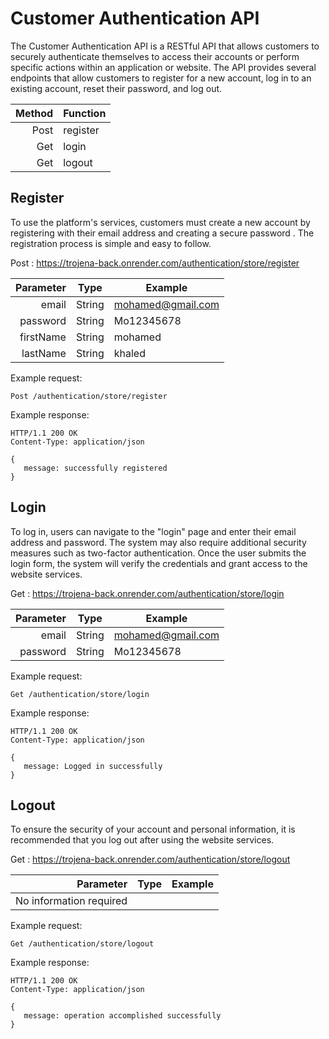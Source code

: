 # Customer Authentication API

The Customer Authentication API is a RESTful API that allows customers to securely authenticate themselves to access their accounts or perform specific actions within an application or website. The API provides several endpoints that allow customers to register for a new account, log in to an existing account, reset their password, and log out.

| Method | Function   |
|-------:|------------|
|   Post | register |
|    Get | login     |
|  Get | logout |


## Register

To use the platform's services, customers must create a new account by registering with their email address and creating a secure password . The registration process is simple and easy to follow.

Post :  https://trojena-back.onrender.com/authentication/store/register

|   Parameter | Type         | Example           |
|------------:|--------------|-------------------|
|  email | String          | mohamed@gmail.com |
| password | String | Mo12345678        |
|  firstName | String       | mohamed           |
|  lastName | String         | khaled            |

Example request:
```
Post /authentication/store/register
```
Example response:

```
HTTP/1.1 200 OK
Content-Type: application/json

{
   message: successfully registered
}
```

## Login

To log in, users can navigate to the "login" page and enter their email address and password. The system may also require additional security measures such as two-factor authentication. Once the user submits the login form, the system will verify the credentials and grant access to the website services.

Get :  https://trojena-back.onrender.com/authentication/store/login

|   Parameter | Type                  | Example |
|------------:|-----------------------|---------|
|  email | String              | mohamed@gmail.com       |
|  password | String              | Mo12345678       |

Example request:
```
Get /authentication/store/login
```
Example response:

```
HTTP/1.1 200 OK
Content-Type: application/json

{
   message: Logged in successfully
}
```

## Logout

To ensure the security of your account and personal information, it is recommended that you log out after using the website services.

Get :  https://trojena-back.onrender.com/authentication/store/logout

|   Parameter | Type                   | Example |
|------------:|------------------------|---------|
|  No information required      |

Example request:
```
Get /authentication/store/logout
```
Example response:

```
HTTP/1.1 200 OK
Content-Type: application/json

{
   message: operation accomplished successfully
}
```
